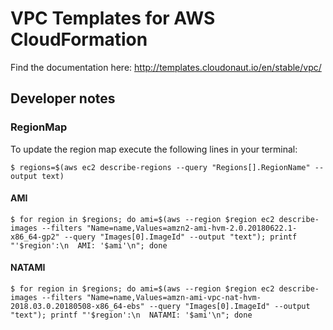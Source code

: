 # VPC Templates for AWS CloudFormation

Find the documentation here: http://templates.cloudonaut.io/en/stable/vpc/

## Developer notes

### RegionMap
To update the region map execute the following lines in your terminal:

```
$ regions=$(aws ec2 describe-regions --query "Regions[].RegionName" --output text)
```

#### AMI
```
$ for region in $regions; do ami=$(aws --region $region ec2 describe-images --filters "Name=name,Values=amzn2-ami-hvm-2.0.20180622.1-x86_64-gp2" --query "Images[0].ImageId" --output "text"); printf "'$region':\n  AMI: '$ami'\n"; done
```

#### NATAMI
```
$ for region in $regions; do ami=$(aws --region $region ec2 describe-images --filters "Name=name,Values=amzn-ami-vpc-nat-hvm-2018.03.0.20180508-x86_64-ebs" --query "Images[0].ImageId" --output "text"); printf "'$region':\n  NATAMI: '$ami'\n"; done
```
